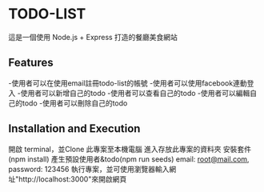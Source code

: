 # TODO-LIST
這是一個使用 Node.js + Express 打造的餐廳美食網站

## Features
-使用者可以在使用email註冊todo-list的帳號
-使用者可以使用facebook連動登入
-使用者可以新增自己的todo
-使用者可以查看自己的todo
-使用者可以編輯自己的todo
-使用者可以刪除自己的todo

## Installation and Execution
開啟 terminal，並Clone 此專案至本機電腦
進入存放此專案的資料夾
安裝套件 (npm install)
產生預設使用者&todo(npm run seeds)
email: root@mail.com, password: 123456
執行專案，並可使用瀏覽器輸入網址"http://localhost:3000"來開啟網頁
